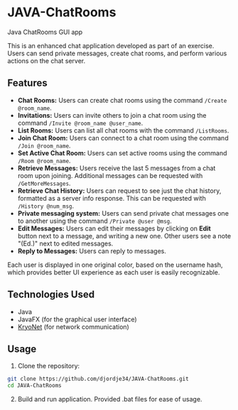 # JAVA-ChatRooms
Java ChatRooms GUI app

This is an enhanced chat application developed as part of an exercise. Users can send private messages, create chat rooms, and perform various actions on the chat server.

## Features

- **Chat Rooms:** Users can create chat rooms using the command `/Create @room_name`.
- **Invitations:** Users can invite others to join a chat room using the command `/Invite @room_name @user_name`.
- **List Rooms:** Users can list all chat rooms with the command `/ListRooms`.
- **Join Chat Room:** Users can connect to a chat room using the command `/Join @room_name`.
- **Set Active Chat Room:** Users can set active rooms using the command `/Room @room_name`.
- **Retrieve Messages:** Users receive the last 5 messages from a chat room upon joining. Additional messages can be requested with `/GetMoreMessages`.
- **Retrieve Chat History:** Users can request to see just the chat history, formatted as a server info response. This can be requested with `/History @num_msg`.
- **Private messaging system:** Users can send private chat messages one to another using the command `/Private @user @msg`.
- **Edit Messages:** Users can edit their messages by clicking on **Edit** button next to a message, and writing a new one. Other users see a note "(Ed.)" next to edited messages.
- **Reply to Messages:** Users can reply to messages.

Each user is displayed in one original color, based on the username hash, which provides better UI experience as each user is easily recognizable.

## Technologies Used

- Java
- JavaFX (for the graphical user interface)
- [KryoNet](https://github.com/EsotericSoftware/kryonet) (for network communication)

## Usage

1. Clone the repository:

```bash
git clone https://github.com/djordje34/JAVA-ChatRooms.git
cd JAVA-ChatRooms
```
2. Build and run application. Provided .bat files for ease of usage.
   
